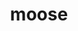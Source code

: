 ---
cc-type: mammal
title: "moose"
hashtag: moose
tags:
  - mammal
  - animal
type-of:
  - mammal
---